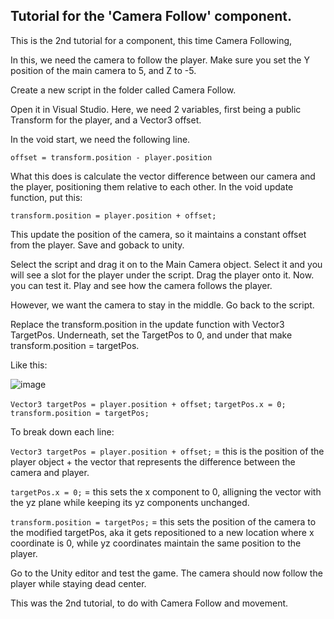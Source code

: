 ## Tutorial for the 'Camera Follow' component.

This is the 2nd tutorial for a component, this time Camera Following,

In this, we need the camera to follow the player. Make sure you set the Y position of the main camera to 5, and Z to -5.

Create a new script in the folder called Camera Follow. 

Open it in Visual Studio. Here, we need 2 variables, first being a public Transform for the player, and a Vector3 offset.

In the void start, we need the following line. 

`offset = transform.position - player.position`

What this does is calculate the vector difference between our camera and the player, positioning them relative to each other.
In the void update function, put this:

`transform.position = player.position + offset;`

This update the position of the camera, so it maintains a constant offset from the player. Save and goback to unity.

Select the script and drag it on to the Main Camera object. Select it and you will see a slot for the player under the script. 
Drag the player onto it. Now. you can test it. Play and see how the camera follows the player.

However, we want the camera to stay in the middle. Go back to the script.

Replace the transform.position in the update function with Vector3 TargetPos.
Underneath, set the TargetPos to 0, and under that make transform.position = targetPos.

Like this:

![image](https://github.com/mihxi/RunnerGame/assets/146852911/83f296a0-6831-410c-89c9-bddecf0fa53e)

`Vector3 targetPos = player.position + offset;`
`targetPos.x = 0;`
`transform.position = targetPos;`

To break down each line:

`Vector3 targetPos = player.position + offset;` = this is the position of the player object + the vector that represents the difference between the camera and player.

`targetPos.x = 0;` = this sets the x component to 0, alligning the vector with the yz plane while keeping its yz components unchanged. 

`transform.position = targetPos;` = this sets the position of the camera to the modified targetPos, aka it gets repositioned to a new location where x coordinate is 0, while yz coordinates maintain the same position to the player.

Go to the Unity editor and test the game. The camera should now follow the player while staying dead center.

This was the 2nd tutorial, to do with Camera Follow and movement.
